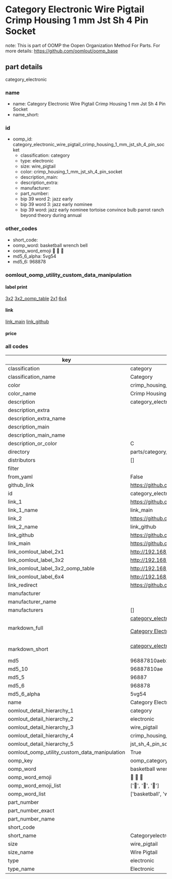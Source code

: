 # Category Electronic Wire Pigtail Crimp Housing 1 mm Jst Sh 4 Pin Socket  

note: This is part of OOMP the Oopen Organization Method For Parts. For more details: https://github.com/oomlout/oomp_base

##  part details
  



category_electronic



### name
* name: Category Electronic Wire Pigtail Crimp Housing 1 mm Jst Sh 4 Pin Socket
* name_short: 
### id
* oomp_id: category_electronic_wire_pigtail_crimp_housing_1_mm_jst_sh_4_pin_socket
  * classification: category
  * type: electronic
  * size: wire_pigtail
  * color: crimp_housing_1_mm_jst_sh_4_pin_socket
  * description_main: 
  * description_extra: 
  * manufacturer: 
  * part_number: 
  * bip 39 word 2: jazz early
  * bip 39 word 3: jazz early nominee
  * bip 39 word: jazz early nominee tortoise convince bulb parrot ranch beyond theory during annual

### other_codes
* short_code: 
* oomp_word: basketball wrench bell
* oomp_word_emoji :basketball: :wrench: :bell:
* md5_6_alpha: 5vg54
* md5_6: 968878






### oomlout_oomp_utility_custom_data_manipulation
#### label print
[3x2](http://192.168.1.245:1112/?label=oomp%205vg54)
[3x2_oomp_table](http://192.168.1.108:1112/?label=oomp%205vg54)
[2x1](http://192.168.1.242:1112/?label=oomp%205vg54)
[6x4](http://192.168.1.55:1112/?label=oomp%205vg54)    

#### link

[link_main](https://github.com/oomlout/oomlout_oomp_version_1_messy/tree/main/parts/category_electronic_wire_pigtail_crimp_housing_1_mm_jst_sh_4_pin_socket) [link_github](https://github.com/oomlout/oomlout_oomp_version_1_messy/tree/main/parts/category_electronic_wire_pigtail_crimp_housing_1_mm_jst_sh_4_pin_socket)                             

#### price







### all codes 
| key | value |  
| --- | --- |  
| classification | category |  
| classification_name | Category |  
| color | crimp_housing_1_mm_jst_sh_4_pin_socket |  
| color_name | Crimp Housing 1 mm Jst Sh 4 Pin Socket |  
| description | category_electronic |  
| description_extra |  |  
| description_extra_name |  |  
| description_main |  |  
| description_main_name |  |  
| description_or_color | C  |  
| directory | parts/category_electronic_wire_pigtail_crimp_housing_1_mm_jst_sh_4_pin_socket |  
| distributors | [] |  
| filter |  |  
| from_yaml | False |  
| github_link | https://github.com/oomlout/oomlout_oomp_part_src/tree/main/parts/category_electronic_wire_pigtail_crimp_housing_1_mm_jst_sh_4_pin_socket |  
| id | category_electronic_wire_pigtail_crimp_housing_1_mm_jst_sh_4_pin_socket |  
| link_1 | https://github.com/oomlout/oomlout_oomp_version_1_messy/tree/main/parts/category_electronic_wire_pigtail_crimp_housing_1_mm_jst_sh_4_pin_socket |  
| link_1_name | link_main |  
| link_2 | https://github.com/oomlout/oomlout_oomp_version_1_messy/tree/main/parts/category_electronic_wire_pigtail_crimp_housing_1_mm_jst_sh_4_pin_socket |  
| link_2_name | link_github |  
| link_github | https://github.com/oomlout/oomlout_oomp_version_1_messy/tree/main/parts/category_electronic_wire_pigtail_crimp_housing_1_mm_jst_sh_4_pin_socket |  
| link_main | https://github.com/oomlout/oomlout_oomp_version_1_messy/tree/main/parts/category_electronic_wire_pigtail_crimp_housing_1_mm_jst_sh_4_pin_socket |  
| link_oomlout_label_2x1 | http://192.168.1.242:1112/?label=oomp%205vg54 |  
| link_oomlout_label_3x2 | http://192.168.1.245:1112/?label=oomp%205vg54 |  
| link_oomlout_label_3x2_oomp_table | http://192.168.1.108:1112/?label=oomp%205vg54 |  
| link_oomlout_label_6x4 | http://192.168.1.55:1112/?label=oomp%205vg54 |  
| link_redirect | https://github.com/oomlout/oomlout_oomp_version_1_messy/tree/main/parts/category_electronic_wire_pigtail_crimp_housing_1_mm_jst_sh_4_pin_socket |  
| manufacturer |  |  
| manufacturer_name |  |  
| manufacturers | [] |  
| markdown_full | [category_electronic_wire_pigtail_crimp_housing_1_mm_jst_sh_4_pin_socket](none)<br>[](none)<br>[Category Electronic Wire Pigtail Crimp Housing 1 Mm Jst Sh 4 Pin Socket](none)<br><br> |  
| markdown_short | [category_electronic_wire_pigtail_crimp_housing_1_mm_jst_sh_4_pin_socket](none)<br><br> |  
| md5 | 96887810aeb1940c7797ce592bd14bbb |  
| md5_10 | 96887810ae |  
| md5_5 | 96887 |  
| md5_6 | 968878 |  
| md5_6_alpha | 5vg54 |  
| name | Category Electronic Wire Pigtail Crimp Housing 1 mm Jst Sh 4 Pin Socket |  
| oomlout_detail_hierarchy_1 | category |  
| oomlout_detail_hierarchy_2 | electronic |  
| oomlout_detail_hierarchy_3 | wire_pigtail |  
| oomlout_detail_hierarchy_4 | crimp_housing_1_mm |  
| oomlout_detail_hierarchy_5 | jst_sh_4_pin_socket |  
| oomlout_oomp_utility_custom_data_manipulation | True |  
| oomp_key | oomp_category_electronic_wire_pigtail_crimp_housing_1_mm_jst_sh_4_pin_socket |  
| oomp_word | basketball wrench bell |  
| oomp_word_emoji | :basketball: :wrench: :bell: |  
| oomp_word_emoji_list | [':basketball:', ':wrench:', ':bell:'] |  
| oomp_word_list | ['basketball', 'wrench', 'bell'] |  
| part_number |  |  
| part_number_exact |  |  
| part_number_name |  |  
| short_code |  |  
| short_name | Categoryelectronic |  
| size | wire_pigtail |  
| size_name | Wire Pigtail |  
| type | electronic |  
| type_name | Electronic |  
